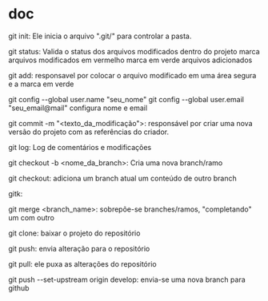 # doc

git init: Ele inicia o arquivo ".git/" para controlar a pasta.

git status: Valida o status dos arquivos modificados dentro do projeto marca arquivos modificados em vermelho marca em verde arquivos adicionados

git add: responsavel por colocar o arquivo modificado em uma área segura e a marca em verde

git config --global user.name "seu_nome"
git config --global user.email "seu_email@mail" configura nome e email

git commit -m "<texto_da_modificação">: responsável por criar uma nova versão do projeto com as referências do criador.

git log: Log de comentários e modificações

git checkout -b <nome_da_branch>: Cria uma nova branch/ramo

git checkout: adiciona um branch atual um conteúdo de outro branch

gitk:

git merge <branch_name>: sobrepõe-se branches/ramos, "completando" um com outro

git clone: ​​baixar o projeto do repositório

git push: envia alteração para o repositório

git pull: ele puxa as alterações do repositório

git push --set-upstream origin develop: envia-se uma nova branch para github









